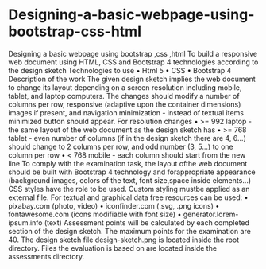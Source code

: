 # Designing-a-basic-webpage-using-bootstrap-css-html
Designing a basic webpage using bootstrap ,css ,html 
To build a responsive web document using HTML, CSS and Bootstrap 4 technologies according to the design sketch
Technologies to use
• Html 5
• CSS
• Bootstrap 4
Description of the work
The given design sketch implies the web document to change its layout depending on a screen resolution including mobile, tablet, and laptop computers. The changes should modify a number of columns per row, responsive (adaptive upon the container dimensions) images if present, and navigation minimization - instead of textual items minimized button should appear.
For resolution changes
• >= 992 laptop - the same layout of the web document as the design sketch has
• >= 768 tablet - even number of columns (if in the design sketch there are 4, 6...) should change to 2 columns per row, and odd number (3, 5...) to one column per row
• < 768 mobile - each column should start from the new line
To comply with the examination task, the layout ofthe web document should be built with Bootstrap 4 technology and forappropriate appearance (background images, colors of the text, font size,space inside elements...) CSS styles have the role to be used. Custom styling mustbe applied as an external file.
For textual and graphical data free resources can be used:
• pixabay.com (photo, video)
• iconfinder.com (.svg, .png icons)
• fontawesome.com (icons modifiable with font size)
• generator.lorem-ipsum.info (text)
Assessment points will be calculated by each completed section of the design sketch. The maximum points for the examination are 40.
The design sketch file design-sketch.png is located inside the root directory.
Files the evaluation is based on are located inside the assessments directory.

